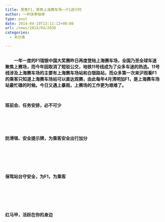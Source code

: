 ```yaml
---
title: 聚焦F1，聚焦上海赛车场——F1进行时
author: 一杯抹茶咖啡
type: post
date: 2014-04-19T13:11:13+00:00
url: /news/2014/04/2036
categories:
  - 未分类

---
```

<div id="media">
  <img alt="" src="http://mmbiz.qpic.cn/mmbiz/aJMymEbqnxmDkwiaiaqbvFSokKy40o1dh4OicQGW8MaOqIoZ90Ux1ckTyIQQEy1xGTicMCRPvB681Vya8alFRUqr7w/0" />
</div>

<div>
  <p>
    <strong>　　一年一度的F1瑞银中国大奖赛昨日再度登陆上海赛车场，全国乃至全球车迷聚焦上赛场，而今年因取消了短驳公交，地铁11号线成为了众多车迷的热选。11号线涉及上海赛车场的主要有上海赛车场站和白银路站，而众多第一次来沪观看F1的乘客只知道上海赛车场站可以直达观赛，由此每年4月清明加F1，是上海赛车场站最忙碌的时候。今日又遇上暴雨，上赛场的工作更为艰难了。</strong>
  </p>
  
  <p>
    <strong> </strong>
  </p>
  
  <p>
    <strong>班前会、任务安排，必不可少</strong>
  </p>
  
  <p>
    <strong><img alt="" src="http://mmbiz.qpic.cn/mmbiz/aJMymEbqnxmDkwiaiaqbvFSokKy40o1dh4YEscBc7Z5icByoGlMyaKcDibFia1bfAtvp1sgY66QdqWCNrx79JyxeRHg/0" data-src="http://mmbiz.qpic.cn/mmbiz/aJMymEbqnxmDkwiaiaqbvFSokKy40o1dh4YEscBc7Z5icByoGlMyaKcDibFia1bfAtvp1sgY66QdqWCNrx79JyxeRHg/0" /></strong>
  </p>
  
  <p>
    <img alt="" data-src="http://mmbiz.qpic.cn/mmbiz/aJMymEbqnxmDkwiaiaqbvFSokKy40o1dh4dicWQ3pVLyxFIfHQgsazYOeEAhZ6SIJD5pXdEqNGlcgA8pjS3NWKBbg/0" />
  </p>
  
  <p>
    <img alt="" data-src="http://mmbiz.qpic.cn/mmbiz/aJMymEbqnxmDkwiaiaqbvFSokKy40o1dh4bWKju1lMnGMEUIsHn3p7Bl6m3Bnupuu7uI8UHkbRYReFwXDOMqKpYg/0" />
  </p>
  
  <p>
    &nbsp;
  </p>
  
  <p>
    <strong>防滑毯、安全提示牌，为乘客安全出行加分</strong>
  </p>
  
  <p>
    &nbsp;
  </p>
  
  <p>
    <img alt="" src="http://mmbiz.qpic.cn/mmbiz/aJMymEbqnxmDkwiaiaqbvFSokKy40o1dh4kXYYZuG9b3ibcUTuLrf8txOSt32hERz3N0ySE3d5lfywaIJFNjnWesA/0" data-src="http://mmbiz.qpic.cn/mmbiz/aJMymEbqnxmDkwiaiaqbvFSokKy40o1dh4kXYYZuG9b3ibcUTuLrf8txOSt32hERz3N0ySE3d5lfywaIJFNjnWesA/0" />
  </p>
  
  <p>
    <img alt="" src="http://mmbiz.qpic.cn/mmbiz/aJMymEbqnxmDkwiaiaqbvFSokKy40o1dh4HF3NIyVFCF1Qoee1DrgzP141n8hUE9ia0WGVwXMNibPhOeFee956eHpA/0" data-src="http://mmbiz.qpic.cn/mmbiz/aJMymEbqnxmDkwiaiaqbvFSokKy40o1dh4HF3NIyVFCF1Qoee1DrgzP141n8hUE9ia0WGVwXMNibPhOeFee956eHpA/0" />
  </p>
  
  <p>
    <strong> </strong>
  </p>
  
  <p>
    <strong>保驾站台守安全，为F1，为乘客</strong>
  </p>
  
  <p>
    &nbsp;
  </p>
  
  <p>
    <img alt="" src="http://mmbiz.qpic.cn/mmbiz/aJMymEbqnxmDkwiaiaqbvFSokKy40o1dh4dK7oibiaZuibgIfibSvicDjWK9hzJnGI74Shgv1Um5oZYhcOgSAaBf7JK9A/0" data-src="http://mmbiz.qpic.cn/mmbiz/aJMymEbqnxmDkwiaiaqbvFSokKy40o1dh4dK7oibiaZuibgIfibSvicDjWK9hzJnGI74Shgv1Um5oZYhcOgSAaBf7JK9A/0" />
  </p>
  
  <p>
    <img alt="" src="http://mmbiz.qpic.cn/mmbiz/aJMymEbqnxmDkwiaiaqbvFSokKy40o1dh4LOVuQ11jeqlw7Tib52ibHRzrj6oclc5BFnXZsMgv7hibSStMx8Z9CLyuw/0" data-src="http://mmbiz.qpic.cn/mmbiz/aJMymEbqnxmDkwiaiaqbvFSokKy40o1dh4LOVuQ11jeqlw7Tib52ibHRzrj6oclc5BFnXZsMgv7hibSStMx8Z9CLyuw/0" />
  </p>
  
  <p>
    &nbsp;
  </p>
  
  <p>
    <strong>红马甲，活跃在你的身边</strong>
  </p>
  
  <p>
    &nbsp;
  </p>
  
  <p>
    <img alt="" src="http://mmbiz.qpic.cn/mmbiz/aJMymEbqnxmDkwiaiaqbvFSokKy40o1dh4RB8wqlMx5srqkeibjgibc96iap5XZvxM6eebJFdBtjN5dAzBj9C8FK9UA/0" data-src="http://mmbiz.qpic.cn/mmbiz/aJMymEbqnxmDkwiaiaqbvFSokKy40o1dh4RB8wqlMx5srqkeibjgibc96iap5XZvxM6eebJFdBtjN5dAzBj9C8FK9UA/0" />
  </p>
  
  <p>
    <img alt="" src="http://mmbiz.qpic.cn/mmbiz/aJMymEbqnxmDkwiaiaqbvFSokKy40o1dh4dj8beKxSKCggyBWH2DGt0vx9a0SmmWqJzo4icHwliatqZHIHcVpAvI0w/0" data-src="http://mmbiz.qpic.cn/mmbiz/aJMymEbqnxmDkwiaiaqbvFSokKy40o1dh4dj8beKxSKCggyBWH2DGt0vx9a0SmmWqJzo4icHwliatqZHIHcVpAvI0w/0" />
  </p>
  
  <p>
    <img alt="" src="http://mmbiz.qpic.cn/mmbiz/aJMymEbqnxmDkwiaiaqbvFSokKy40o1dh4hMVU1wKecM6TIRS4OsYP4ibXT2S0TQkpK8JhtRGwVkFQZwJqFa3tCfg/0" data-src="http://mmbiz.qpic.cn/mmbiz/aJMymEbqnxmDkwiaiaqbvFSokKy40o1dh4hMVU1wKecM6TIRS4OsYP4ibXT2S0TQkpK8JhtRGwVkFQZwJqFa3tCfg/0" />
  </p>
  
  <p>
    <img alt="" src="http://mmbiz.qpic.cn/mmbiz/aJMymEbqnxmDkwiaiaqbvFSokKy40o1dh4KvBmoFAia7yFJNoGQ0ndfI5eYHwU9uYSMbFVsRoS9sVKVH0kGSU28gg/0" data-src="http://mmbiz.qpic.cn/mmbiz/aJMymEbqnxmDkwiaiaqbvFSokKy40o1dh4KvBmoFAia7yFJNoGQ0ndfI5eYHwU9uYSMbFVsRoS9sVKVH0kGSU28gg/0" />
  </p>
  
  <p>
    <img alt="" src="http://mmbiz.qpic.cn/mmbiz/aJMymEbqnxmDkwiaiaqbvFSokKy40o1dh42Bs8Pe4OIgY3LowKBiawyVpibIqWhTN2pBBtUe8miaskPcZvlPyKCZblw/0" data-src="http://mmbiz.qpic.cn/mmbiz/aJMymEbqnxmDkwiaiaqbvFSokKy40o1dh42Bs8Pe4OIgY3LowKBiawyVpibIqWhTN2pBBtUe8miaskPcZvlPyKCZblw/0" />
  </p>
  
  <p>
    <img alt="" src="http://mmbiz.qpic.cn/mmbiz/aJMymEbqnxmDkwiaiaqbvFSokKy40o1dh4f0Q6ib4IpSibEnvP2ughULfPdBxKqJaYRjlcSLPmmpGV7dH1nibLq9JMw/0" data-src="http://mmbiz.qpic.cn/mmbiz/aJMymEbqnxmDkwiaiaqbvFSokKy40o1dh4f0Q6ib4IpSibEnvP2ughULfPdBxKqJaYRjlcSLPmmpGV7dH1nibLq9JMw/0" />
  </p>
  
  <p>
    <img alt="" src="http://mmbiz.qpic.cn/mmbiz/aJMymEbqnxmDkwiaiaqbvFSokKy40o1dh4N2jGLwBfdib6qXpStB2G0PmdkxEicb8QJobRa7AG4aOAicaviaNibcHJXHw/0" data-src="http://mmbiz.qpic.cn/mmbiz/aJMymEbqnxmDkwiaiaqbvFSokKy40o1dh4N2jGLwBfdib6qXpStB2G0PmdkxEicb8QJobRa7AG4aOAicaviaNibcHJXHw/0" />
  </p>
  
  <p>
    <img alt="" src="http://mmbiz.qpic.cn/mmbiz/aJMymEbqnxmDkwiaiaqbvFSokKy40o1dh4rKNe8z8m5ZU9wHsWTu2qncMAib7x6MbEPwiaR4Gyu2ibN8Hk7xsSlViaXQ/0" data-src="http://mmbiz.qpic.cn/mmbiz/aJMymEbqnxmDkwiaiaqbvFSokKy40o1dh4rKNe8z8m5ZU9wHsWTu2qncMAib7x6MbEPwiaR4Gyu2ibN8Hk7xsSlViaXQ/0" />
  </p>
</div>